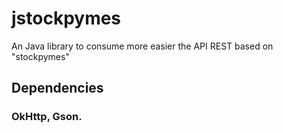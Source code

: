 # jstockpymes
An Java library to consume more easier the API REST based on "stockpymes"
## Dependencies
### OkHttp, Gson.
